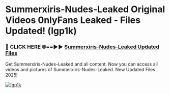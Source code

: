 # Summerxiris-Nudes-Leaked Original Videos 0nlyFans Leaked - Files Updated! (lgp1k)

<h3>🔴 CLICK HERE 🌐==►► <a href="https://tinyurl.com/yc6ubb5a" rel="nofollow">Summerxiris-Nudes-Leaked Updated Files</a></h3>

Get Summerxiris-Nudes-Leaked and all content. Now you can access all videos and pictures of Summerxiris-Nudes-Leaked. New Updated Files 2025!

[![lgp1k](https://i.imgur.com/7eu0CRL.gif)](https://tinyurl.com/yc6ubb5a)
